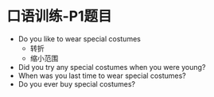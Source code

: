 # 口语训练-P1题目

- Do you like to wear special costumes
	- 转折
	- 缩小范围
- Did you try any special costumes when you were young?
- When was you last time to wear special costumes?
- Do you ever buy special costumes?